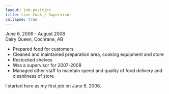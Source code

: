 ```yaml
---
layout: job-position
title: Line Cook / Supervisor
collapse: true
---
```

<section class="job-date">
<time datetime="2006-06-06">June 6, 2006</time> - <time datetime="2008-08">August 2008</time>
</section>

<section class="job-location">
Dairy Queen, Cochrane, AB
</section>

<section class="job-tasks">
<ul>
<li>Prepared food for customers</li>
<li>Cleaned and maintained preparation area, cooking equipment and store</li>
<li>Restocked shelves</li>
<li>Was a supervisor for 2007-2008</li>
<li>Managed other staff to maintain speed and quality of food delivery and cleanliness of store</li>
</ul>
</section>

<section class="job-description">
I started here as my first job on June 6, 2006. 
</section>